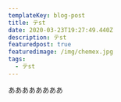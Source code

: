 ```yaml
---
templateKey: blog-post
title: テst
date: 2020-03-23T19:27:49.440Z
description: テst
featuredpost: true
featuredimage: /img/chemex.jpg
tags:
  - テst
---
```

ああああああああ